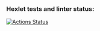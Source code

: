 ### Hexlet tests and linter status:
[![Actions Status](https://github.com/demogi4523/python-project-lvl1/workflows/hexlet-check/badge.svg)](https://github.com/demogi4523/python-project-lvl1/actions)